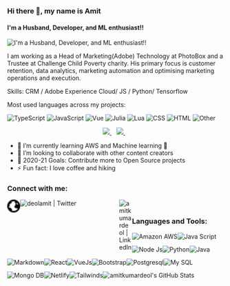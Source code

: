 ### Hi there 👋, my name is Amit
#### I'm a Husband, Developer, and ML enthusiast!!
![I'm a Husband, Developer, and ML enthusiast!!](https://media-exp1.licdn.com/dms/image/C4E16AQHfco41pJnPqQ/profile-displaybackgroundimage-shrink_200_800/0?e=1609977600&v=beta&t=0MoJ-r0owCZp4jAwcasOw8pQLM0fwWR4z85Gmco8suo)

I am working as a Head of Marketing(Adobe) Technology at PhotoBox and a Trustee at Challenge Child Poverty charity. His primary focus is customer retention, data analytics, marketing automation and optimising marketing operations and execution.

Skills: CRM / Adobe Experience Cloud/ JS / Python/ Tensorflow


Most used languages across my projects:

![TypeScript](https://img.shields.io/static/v1?style=flat-square&label=%E2%A0%80&color=555&labelColor=%232b7489&message=TypeScript%EF%B8%B164.9%25)
![JavaScript](https://img.shields.io/static/v1?style=flat-square&label=%E2%A0%80&color=555&labelColor=%23f1e05a&message=JavaScript%EF%B8%B111.4%25)
![Vue](https://img.shields.io/static/v1?style=flat-square&label=%E2%A0%80&color=555&labelColor=%232c3e50&message=Vue%EF%B8%B16.7%25)
![Julia](https://img.shields.io/static/v1?style=flat-square&label=%E2%A0%80&color=555&labelColor=%23a270ba&message=Julia%EF%B8%B15.6%25)
![Lua](https://img.shields.io/static/v1?style=flat-square&label=%E2%A0%80&color=555&labelColor=%23000080&message=Lua%EF%B8%B14.1%25)
![CSS](https://img.shields.io/static/v1?style=flat-square&label=%E2%A0%80&color=555&labelColor=%23563d7c&message=CSS%EF%B8%B12.3%25)
![HTML](https://img.shields.io/static/v1?style=flat-square&label=%E2%A0%80&color=555&labelColor=%23e34c26&message=HTML%EF%B8%B12.2%25)
![Other](https://img.shields.io/static/v1?style=flat-square&label=%E2%A0%80&color=555&labelColor=%23ededed&message=Other%EF%B8%B12.4%25)


<p align='center'>
  
  <a href="https://www.linkedin.com/in/amitkumardeol/">
    <img src="https://img.shields.io/badge/linkedin-%230077B5.svg?&style=for-the-badge&logo=linkedin&logoColor=white" />
  </a>&nbsp;&nbsp;
  <a href="https://twitter.com/intent/follow?original_referer=https%3A%2F%2Fgithub.com%2Famitkumardeol&screen_name=deolamit">
    <img src="https://img.shields.io/twitter/follow/deolamit?color=1DA1F2&logo=twitter&style=for-the-badge" />        
  </a>&nbsp;&nbsp;
  
</p>




- 🌱 I’m currently learning AWS and Machine learning 🤣
- 👯 I’m looking to collaborate with other content creators
- 🥅 2020-21 Goals: Contribute more to Open Source projects
- ⚡ Fun fact: I love coffee and hiking


### Connect with me:

[<img align="left" alt="MarketingCloudBlog.com" width="30px" src="https://raw.githubusercontent.com/iconic/open-iconic/master/svg/globe.svg" />][website]
[<img align="left" alt="deolamit | Twitter" width="230px" src="https://cdn.jsdelivr.net/npm/simple-icons@v3/icons/twitter.svg" />][twitter]
[<img align="left" alt="amitkumardeol | LinkedIn" width="30px" src="https://cdn.jsdelivr.net/npm/simple-icons@v3/icons/linkedin.svg" />][linkedin]


<br />

### Languages and Tools:
<p align='center'>
	<img align="left" alt="Amazon AWS" height="30px" src="https://img.shields.io/badge/Amazon%20AWS-%23232F3E?logo=amazon-aws&logoColor=white&style=for-the-badge" />
	<img align="left" alt="Java Script" height="30px" src="https://img.shields.io/badge/javascript-%23F7DF1E.svg?&style=flat-square&logo=javascript&logoColor=black&labelColor=black" />
	<img align="left" alt="Node Js" height="30px"  src="https://img.shields.io/badge/node.js%20-%2343853D.svg?&style=for-the-badge&logo=node.js&logoColor=white" />
	<img align="left" alt="Python" height="30px" src="https://img.shields.io/badge/python%20-%2314354C.svg?&style=for-the-badge&logo=python&logoColor=white" />
	<img align="left" alt="Java" height="30px" src="https://img.shields.io/badge/java-%23ED8B00.svg?&style=for-the-badge&logo=java&logoColor=white" />
	<img align="left" alt="Markdown" height="30px" src="https://img.shields.io/badge/markdown-%23000000.svg?&style=for-the-badge&logo=markdown&logoColor=white" />
	<img align="left" alt="React" height="30px" src="https://img.shields.io/badge/react%20-%2320232a.svg?&style=for-the-badge&logo=react&logoColor=%2361DAFB" />
	<img align="left" alt="VueJs" height="30px" src="https://img.shields.io/badge/vuejs%20-%2335495e.svg?&style=for-the-badge&logo=vue.js&logoColor=%234FC08D" />
	<img align="left" alt="Bootstrap" height="30px" src="https://img.shields.io/badge/bootstrap%20-%23563D7C.svg?&style=for-the-badge&logo=bootstrap&logoColor=white" />
	<img align="left" alt="Postgresql" height="30px" src="https://img.shields.io/badge/postgres-%23316192.svg?&style=for-the-badge&logo=postgresql&logoColor=white" />
	<img align="left" alt="My SQL" height="30px" src="https://img.shields.io/badge/mysql-%2300f.svg?&style=for-the-badge&logo=mysql&logoColor=white" />
	<img align="left" alt="Mongo DB" height="30px" src="https://img.shields.io/badge/MongoDB-%234ea94b.svg?&style=for-the-badge&logo=mongodb&logoColor=white" />
	<img align="left" alt="Netlify" height="30px" src="https://img.shields.io/badge/netlify%20-00C7B7.svg?&style=for-the-badge&logo=netlify&logoColor=white" />
	<img align="left" alt="Tailwinds" height="30px" src="https://img.shields.io/badge/tailwindcss%20-%2338B2AC.svg?&style=for-the-badge&logo=tailwind-css&logoColor=white" />

</p>


<br />
<br />



  <img align="left" alt="amitkumardeol's GitHub Stats" src="https://github-readme-stats.codestackr.vercel.app/api?username=amitkumardeol&show_icons=true&hide_border=true&count_private=true&theme=radical" />



[website]: https://marketingcloudblog.com
[twitter]: https://twitter.com/deolamit
[linkedin]: https://linkedin.com/in/amitkumardeol

